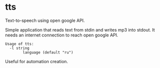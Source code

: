 # tts
Text-to-speech using open google API.

Simple application that reads text from stdin and writes mp3 into stdout. It needs an internet connection to reach open google API.

```
Usage of tts:
  -l string
    	language (default "ru")
```

Useful for automation creation.

